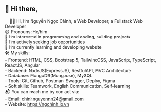 ## 👋 Hi there, 

<!--
**ngchinhdev/ngchinhdev** is a ✨ _special_ ✨ repository because its `README.md` (this file) appears on your GitHub profile.

Here are some ideas to get you started:

- 🔭 I’m currently working on ...
- 🌱 I’m currently learning ...
- 👯 I’m looking to collaborate on ...
- 🤔 I’m looking for help with ...
- 💬 Ask me about ...
- 📫 How to reach me: ...
- 😄 Pronouns: ...
- ⚡ Fun fact: ...
-->
 &emsp;🤵‍♂ Hi, I’m Nguyễn Ngọc Chính, a Web Developer, a Fullstack Web Developer <br/>
 😄 Pronouns: He/him <br/>
 💞️ I’m interested in programming and coding, building projects <br/>
 👯 I’m actively seeking job opportunities <br/>
 🌱 I’m currently learning and developing website <br/>
 🛠️ My skills: <br/>
    - Frontend: HTML, CSS, Bootstrap 5, TailwindCSS, JavaScript, TypeScript, ReactJS, Angular <br/>
    - Backend: NodeJS(ExpressJS), RestfulAPI, MVC Architecture <br/>
    - Database: MongoDB(Mongoose), MySQL <br/>
    - Tools: Git, Github, Postman, Swagger, Deploy, Figma <br/>
    - Soft skills: Teamwork, English Communication, Self-learning <br/>
 📬 You can reach me by contact via: <br/>
    - Email: chinhnguyennn24@gmail.com <br/>
    - Website: https://ngchinh.io.vn
